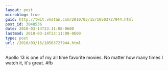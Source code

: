 ```yaml
---
layout: post
microblog: true
guid: http://twit.vmstan.com/2010/03/15/10503727944.html
post_id: 3048536
date: 2010-03-14T23:11:08-0600
lastmod: 2010-03-14T23:11:08-0600
type: post
url: /2010/03/15/10503727944.html
---
```

Apollo 13 is one of my all time favorite movies. No matter how many times I watch it, it's great. #fb
